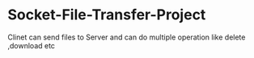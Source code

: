 # Socket-File-Transfer-Project
Clinet can send files to Server and can do multiple operation like delete ,download etc
